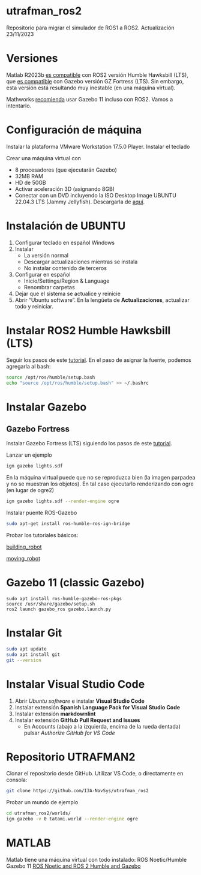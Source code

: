# utrafman_ros2
Repositorio para migrar el simulador de ROS1 a ROS2.
Actualización 23/11/2023

# Versiones

Matlab R2023b [es compatible](https://es.mathworks.com/help/ros/gs/ros-system-requirements.html) 
con ROS2 versión Humble Hawksbill (LTS), 
que [es compatible](https://gazebosim.org/docs/fortress/ros_installation) 
con Gazebo versión GZ Fortress (LTS). 
Sin embargo, esta versión está resultando muy inestable (en una máquina virtual). 

Mathworks [recomienda](https://www.mathworks.com/support/product/robotics/ros2-vm-installation-instructions-v9.html)
usar Gazebo 11 incluso con ROS2. Vamos a intentarlo.

# Configuración de máquina

Instalar la plataforma VMware Workstation 17.5.0 Player.
Instalar el teclado

Crear una máquina virtual con
- 8 procesadores (que ejecutarán Gazebo)
- 32MB RAM
- HD de 50GB
- Activar aceleración 3D (asignando 8GB)
- Conectar con un DVD incluyendo la ISO Desktop Image UBUNTU 22.04.3 LTS (Jammy Jellyfish). Descargarla de [aquí](https://releases.ubuntu.com/jammy/).

# Instalación de UBUNTU
1. Configurar teclado en español Windows
2. Instalar
	- La versión normal
	- Descargar actualizaciones mientras se instala
	- No instalar contenido de terceros
3. Configurar en español
	- Inicio/Settings/Region & Language
 	- Renombrar carpetas
5. Dejar que el sistema se actualice y reinicie
6. Abrir “Ubuntu software”. En la lengüeta de **Actualizaciones**, actualizar todo y reiniciar.



# Instalar ROS2 Humble Hawksbill (LTS)

Seguir los pasos de este [tutorial](https://docs.ros.org/en/humble/Installation/Ubuntu-Install-Debians.html).
En el paso de asignar la fuente, podemos agregarla al bash:

```bash
source /opt/ros/humble/setup.bash
echo "source /opt/ros/humble/setup.bash" >> ~/.bashrc
```

# Instalar Gazebo

## Gazebo Fortress

Instalar Gazebo Fortress (LTS) siguiendo los pasos de este [tutorial](https://gazebosim.org/docs/fortress/install_ubuntu).

Lanzar un ejemplo
```bash
ign gazebo lights.sdf
```

En la máquina virtual puede que no se reproduzca bien (la imagen parpadea y no se muestran los objetos). En tal caso ejecutarlo renderizando con ogre (en lugar de ogre2)
```bash
ign gazebo lights.sdf --render-engine ogre
```

Instalar puente ROS-Gazebo
```bash
sudo apt-get install ros-humble-ros-ign-bridge
```

Probar los tutoriales básicos:

[building_robot](https://gazebosim.org/docs/fortress/building_robot)

[moving_robot](https://gazebosim.org/docs/fortress/moving_robot)


# Gazebo 11 (classic Gazebo)


```
sudo apt install ros-humble-gazebo-ros-pkgs
source /usr/share/gazebo/setup.sh
ros2 launch gazebo_ros gazebo.launch.py
```

# Instalar Git

```bash
sudo apt update
sudo apt install git
git --version
```


# Instalar Visual Studio Code
1. Abrir _Ubuntu software_ e instalar **Visual Studio Code**
2. Instalar extensión **Spanish Language Pack for Visual Studio Code**
3. Instalar extensión **markdownlint**
4. Instalar extensión **GitHub Pull Request and Issues**
	- En Accounts (abajo a la izquierda, encima de la rueda dentada) pulsar _Authorize GitHub for VS Code_


# Repositorio UTRAFMAN2

Clonar el repositorio desde GitHub. Utilizar VS Code, o directamente en consola:

```bash
git clone https://github.com/I3A-NavSys/utrafman_ros2
```

Probar un mundo de ejemplo

```bash
cd utrafman_ros2/worlds/
ign gazebo -v 0 tatami.world --render-engine ogre
```

# MATLAB

Matlab tiene una máquina virtual con todo instalado: ROS Noetic/Humble Gazebo 11
[ROS Noetic and ROS 2 Humble and Gazebo](https://www.mathworks.com/support/product/robotics/ros2-vm-installation-instructions-v9.html)


